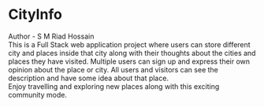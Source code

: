 # CityInfo
Author - S M Riad Hossain
<br>
This is a Full Stack web application project where users can store different city and places inside that city along with their thoughts about the cities and places they have visited. Multiple users can sign up and express their own opinion about the place or city. All users and visitors can see the description and have some idea about that place.
<br>
Enjoy travelling and exploring new places along with this exciting community mode.
